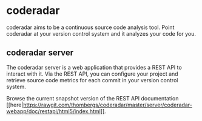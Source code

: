 # coderadar

coderadar aims to be a continuous source code analysis tool. Point coderadar at your version control system and it analyzes your code for you.

## coderadar server
The coderadar server is a web application that provides a REST API to interact with it. Via the REST API, you can configure your project and retrieve source code metrics for each commit in your version control system.

Browse the current snapshot version of the REST API documentation [[here|https://rawgit.com/thombergs/coderadar/master/server/coderadar-webapp/doc/restapi/html5/index.html]].

